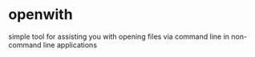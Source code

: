 # openwith
simple tool for assisting you with opening files via command line in non-command line applications
